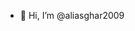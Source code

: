 - 👋 Hi, I’m @aliasghar2009

<!---
aliasghar2009/aliasghar2009 is a ✨ special ✨ repository because its `README.md` (this file) appears on your GitHub profile.
You can click the Preview link to take a look at your changes.
--->

